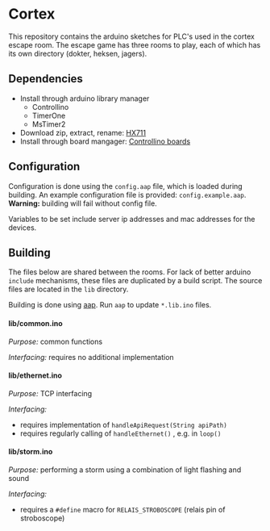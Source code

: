 # Cortex

This repository contains the arduino sketches for PLC's used in the cortex escape room. 
The escape game has three rooms to play, each of which has its own directory (dokter, heksen, jagers). 



## Dependencies

* Install through arduino library manager
  * Controllino
  * TimerOne
  * MsTimer2
* Download zip, extract, rename: [HX711](https://github.com/bogde/HX711)
* Install through board mangager: [Controllino boards](https://github.com/CONTROLLINO-PLC/CONTROLLINO_Library#installation-guide)



## Configuration

Configuration is done using the `config.aap` file, which is loaded during building. An example configuration file is provided: `config.example.aap`. **Warning:** building will fail without config file. 

Variables to be set include server ip addresses and mac addresses for the devices. 

## Building

The files below are shared between the rooms. For lack of better arduino `include` mechanisms, these files are duplicated by a build script. The source files are located in the `lib` directory. 

Building is done using [aap](http://www.a-a-p.org/). Run `aap` to update `*.lib.ino` files. 

#### lib/common.ino

*Purpose:* common functions

*Interfacing:* requires no additional implementation



#### lib/ethernet.ino

*Purpose:* TCP interfacing

*Interfacing:* 

* requires implementation of `handleApiRequest(String apiPath)`
* requires regularly calling of `handleEthernet()` , e.g. in `loop()`



#### lib/storm.ino

*Purpose:* performing a storm using a combination of light flashing and sound

*Interfacing:* 

* requires a `#define` macro for `RELAIS_STROBOSCOPE` (relais pin of stroboscope)

